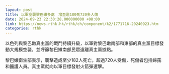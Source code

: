 ```yaml
---
layout: post
title: 以軍空襲黎巴嫩多處　增至逾180死720多人傷
date: 2024-09-23 22:30:28.000000000 +08:00
link: https://news.rthk.hk/rthk/ch/component/k2/1771716-20240923.htm
categories: rthk
---
```


以色列與黎巴嫩真主黨的戰鬥持續升級，以軍對黎巴嫩南部和東部的真主黨目標發動大規模空襲，並呼籲黎巴嫩南部民眾遠離真主黨據點。

黎巴嫩衛生部表示，襲擊造成至少182人死亡，超過720人受傷，死傷者包括婦孺和醫護人員。真主黨就向以軍目標發射火箭彈還擊。
